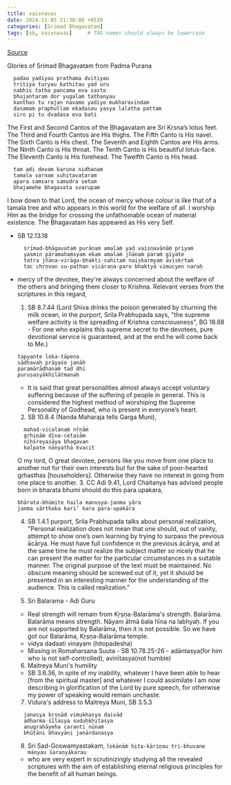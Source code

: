 ```yaml
---
title: vaisnavas
date: 2024-11-05 21:38:00 +0530
categories: [Srimad Bhagavatam]
tags: [sb, vaisnavas]     # TAG names should always be lowercase
---
```


[Source](https://www.youtube.com/watch?v=_O72Cd24KG4)

Glories of Srimad Bhagavatam from Padma Purana
```
  padau yadiyau prathama dvitiyau 
  tritiya turyau kathitau yad uru 
  nabhis tatha pancama eva sasto 
  bhujantaram dor yugalam tathanyau
  kanthas tu rajan navamo yadiyo mukharavindam
  dasamam praphullam ekadasau yasya lalatha pattam
  siro pi tu dvadasa eva bati
```
The First and Second Cantos of the Bhagavatam are Sri Krsna’s lotus feet. The Third and Fourth Cantos are His thighs. The Fifth Canto is His navel. The Sixth Canto is His chest. The Seventh and Eighth Cantos are His arms. The Ninth Canto is His throat. The Tenth Canto is His beautiful lotus-face. The Eleventh Canto is His forehead. The Twelfth Canto is His head.

```
  tam adi devam karuna nidhanam 
  tamala varnam suhitavataram 
  apara samsara samudra setum 
  bhajamehe bhagavata svarupam
```
  I bow down to that Lord, the ocean of mercy whose colour is like that of a tamala tree and who appears in this world for the welfare of all. I worship Him as the bridge for crossing the unfathomable ocean of material existence. The Bhagavatam has appeared as His very Self.

- SB 12.13.18
  ```
    śrīmad-bhāgavataṁ purāṇam amalaṁ yad vaiṣṇavānāṁ priyaṁ
    yasmin pāramahaṁsyam ekam amalaṁ jñānaṁ paraṁ gīyate
    tatra jñāna-virāga-bhakti-sahitaṁ naiṣkarmyam āviskṛtaṁ
    tac chṛṇvan su-paṭhan vicāraṇa-paro bhaktyā vimucyen naraḥ
  ```

- mercy of the devotee, they're always concerned about the welfare of the others and bringing them closer to Krishna. Relevant verses from the scriptures in this regard,
  1. SB 8.7.44 (Lord Shiva drinks the poison generated by churning the milk ocean, in the purport, Srila Prabhupada says, "the supreme welfare activity is the spreading of Krishna consciousness", BG 18.68 - For one who explains this supreme secret to the devotees, pure devotional service is guaranteed, and at the end he will come back to Me.)
   ```
   tapyante loka-tāpena
   sādhavaḥ prāyaśo janāḥ
   paramārādhanaṁ tad dhi
   puruṣasyākhilātmanaḥ
   ```
  - It is said that great personalities almost always accept voluntary suffering because of the suffering of people in general. This is considered the highest method of worshiping the Supreme Personality of Godhead, who is present in everyone’s heart.
  2.  SB 10.8.4 (Nanda Maharaja tells Garga Muni),
  ```
    mahad-vicalanaṁ nṝṇāṁ
    gṛhiṇāṁ dīna-cetasām
    niḥśreyasāya bhagavan
    kalpate nānyathā kvacit
  ```
  O my lord, O great devotee, persons like you move from one place to another not for their own interests but for the sake of poor-hearted gṛhasthas [householders]. Otherwise they have no interest in going from one place to another.
  3. CC Adi 9.41, Lord Chaitanya has advised people born in bharata bhumi should do this para upakara,
    ```
    bhārata-bhūmite haila manuṣya-janma yāra
    janma sārthaka kari’ kara para-upakāra
    ```
  4. SB 1.4.1 purport, Srila Prabhupada talks about personal realization, "Personal realization does not mean that one should, out of vanity, attempt to show one’s own learning by trying to surpass the previous ācārya. He must have full confidence in the previous ācārya, and at the same time he must realize the subject matter so nicely that he can present the matter for the particular circumstances in a suitable manner. The original purpose of the text must be maintained. No obscure meaning should be screwed out of it, yet it should be presented in an interesting manner for the understanding of the audience. This is called realization."

     
  5. Sri Balarama - Adi Guru
    - Real strength will remain from Kṛṣṇa-Balarāma's strength. Balarāma. Balarāma means strength. Nāyam ātmā bala hīna na labhyaḥ. If you are not supported by Balarāma, then it is not possible. So we have got our Balarāma, Kṛṣṇa-Balarāma temple.
    - vidya dadaati vinayam (hitopadesha)
    - Missing in Romaharsana Suuta - SB 10.78.25-26 - adāntasya(for him who is not self-controlled), avinītasya(not humble)
    
  6. Maitreya Muni's humility
    - SB 3.6.36, In spite of my inability, whatever I have been able to hear [from the spiritual master] and whatever I could assimilate I am now describing in glorification of the Lord by pure speech, for otherwise my power of speaking would remain unchaste.

  7. Vidura's address to Maitreya Muni, SB 3.5.3
    ```
      janasya kṛṣṇād vimukhasya daivād
      adharma-śīlasya suduḥkhitasya
      anugrahāyeha caranti nūnaṁ
      bhūtāni bhavyāni janārdanasya
    ```
  8. Sri Sad-Goswamyastakam, ```lokānāḿ hita-kāriṇau tri-bhuvane mānyau śaraṇyākarau```
    - who are very expert in scrutinizingly studying all the revealed scriptures with the aim of establishing eternal religious principles for the benefit of all human beings.

